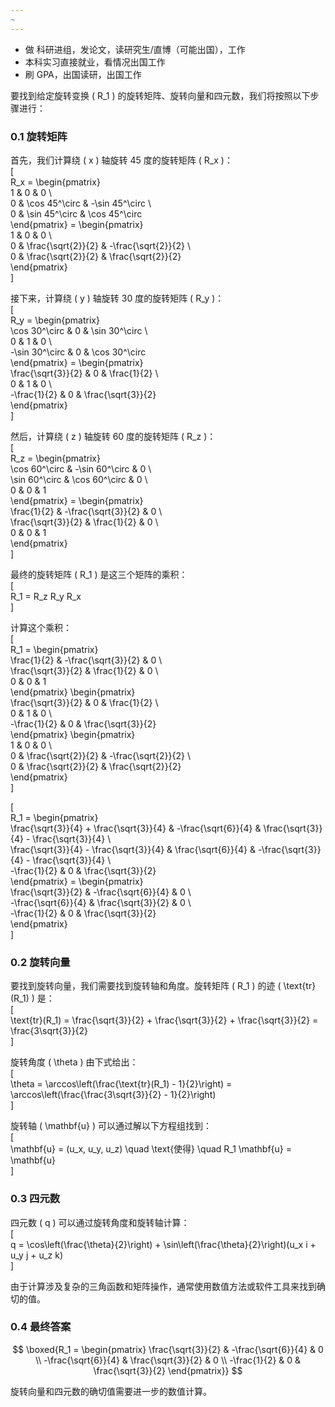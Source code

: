 ```yaml
---
~
---
```

- 做 科研进组，发论文，读研究生/直博（可能出国），工作
- 本科实习直接就业，看情况出国工作
- 刷 GPA，出国读研，出国工作

要找到给定旋转变换 \( R_1 \) 的旋转矩阵、旋转向量和四元数，我们将按照以下步骤进行：

### 0.1 旋转矩阵

首先，我们计算绕 \( x \) 轴旋转 45 度的旋转矩阵 \( R_x \)：  
\[  
R_x = \begin{pmatrix}  
1 & 0 & 0 \\  
0 & \cos 45^\circ & -\sin 45^\circ \\  
0 & \sin 45^\circ & \cos 45^\circ  
\end{pmatrix} = \begin{pmatrix}  
1 & 0 & 0 \\  
0 & \frac{\sqrt{2}}{2} & -\frac{\sqrt{2}}{2} \\  
0 & \frac{\sqrt{2}}{2} & \frac{\sqrt{2}}{2}  
\end{pmatrix}  
\]

接下来，计算绕 \( y \) 轴旋转 30 度的旋转矩阵 \( R_y \)：  
\[  
R_y = \begin{pmatrix}  
\cos 30^\circ & 0 & \sin 30^\circ \\  
0 & 1 & 0 \\  
-\sin 30^\circ & 0 & \cos 30^\circ  
\end{pmatrix} = \begin{pmatrix}  
\frac{\sqrt{3}}{2} & 0 & \frac{1}{2} \\  
0 & 1 & 0 \\  
-\frac{1}{2} & 0 & \frac{\sqrt{3}}{2}  
\end{pmatrix}  
\]

然后，计算绕 \( z \) 轴旋转 60 度的旋转矩阵 \( R_z \)：  
\[  
R_z = \begin{pmatrix}  
\cos 60^\circ & -\sin 60^\circ & 0 \\  
\sin 60^\circ & \cos 60^\circ & 0 \\  
0 & 0 & 1  
\end{pmatrix} = \begin{pmatrix}  
\frac{1}{2} & -\frac{\sqrt{3}}{2} & 0 \\  
\frac{\sqrt{3}}{2} & \frac{1}{2} & 0 \\  
0 & 0 & 1  
\end{pmatrix}  
\]

最终的旋转矩阵 \( R_1 \) 是这三个矩阵的乘积：  
\[  
R_1 = R_z R_y R_x  
\]

计算这个乘积：  
\[  
R_1 = \begin{pmatrix}  
\frac{1}{2} & -\frac{\sqrt{3}}{2} & 0 \\  
\frac{\sqrt{3}}{2} & \frac{1}{2} & 0 \\  
0 & 0 & 1  
\end{pmatrix} \begin{pmatrix}  
\frac{\sqrt{3}}{2} & 0 & \frac{1}{2} \\  
0 & 1 & 0 \\  
-\frac{1}{2} & 0 & \frac{\sqrt{3}}{2}  
\end{pmatrix} \begin{pmatrix}  
1 & 0 & 0 \\  
0 & \frac{\sqrt{2}}{2} & -\frac{\sqrt{2}}{2} \\  
0 & \frac{\sqrt{2}}{2} & \frac{\sqrt{2}}{2}  
\end{pmatrix}  
\]

\[  
R_1 = \begin{pmatrix}  
\frac{\sqrt{3}}{4} + \frac{\sqrt{3}}{4} & -\frac{\sqrt{6}}{4} & \frac{\sqrt{3}}{4} - \frac{\sqrt{3}}{4} \\  
\frac{\sqrt{3}}{4} - \frac{\sqrt{3}}{4} & \frac{\sqrt{6}}{4} & -\frac{\sqrt{3}}{4} - \frac{\sqrt{3}}{4} \\  
-\frac{1}{2} & 0 & \frac{\sqrt{3}}{2}  
\end{pmatrix} = \begin{pmatrix}  
\frac{\sqrt{3}}{2} & -\frac{\sqrt{6}}{4} & 0 \\  
-\frac{\sqrt{6}}{4} & \frac{\sqrt{3}}{2} & 0 \\  
-\frac{1}{2} & 0 & \frac{\sqrt{3}}{2}  
\end{pmatrix}  
\]

### 0.2 旋转向量

要找到旋转向量，我们需要找到旋转轴和角度。旋转矩阵 \( R_1 \) 的迹 \( \text{tr}(R_1) \) 是：  
\[  
\text{tr}(R_1) = \frac{\sqrt{3}}{2} + \frac{\sqrt{3}}{2} + \frac{\sqrt{3}}{2} = \frac{3\sqrt{3}}{2}  
\]

旋转角度 \( \theta \) 由下式给出：  
\[  
\theta = \arccos\left(\frac{\text{tr}(R_1) - 1}{2}\right) = \arccos\left(\frac{\frac{3\sqrt{3}}{2} - 1}{2}\right)  
\]

旋转轴 \( \mathbf{u} \) 可以通过解以下方程组找到：  
\[  
\mathbf{u} = (u_x, u_y, u_z) \quad \text{使得} \quad R_1 \mathbf{u} = \mathbf{u}  
\]

### 0.3 四元数

四元数 \( q \) 可以通过旋转角度和旋转轴计算：  
\[  
q = \cos\left(\frac{\theta}{2}\right) + \sin\left(\frac{\theta}{2}\right)(u_x i + u_y j + u_z k)  
\]

由于计算涉及复杂的三角函数和矩阵操作，通常使用数值方法或软件工具来找到确切的值。

### 0.4 最终答案

$$
\boxed{R_1 = \begin{pmatrix}
\frac{\sqrt{3}}{2} & -\frac{\sqrt{6}}{4} & 0 \\
-\frac{\sqrt{6}}{4} & \frac{\sqrt{3}}{2} & 0 \\
-\frac{1}{2} & 0 & \frac{\sqrt{3}}{2}
\end{pmatrix}}
$$

旋转向量和四元数的确切值需要进一步的数值计算。

